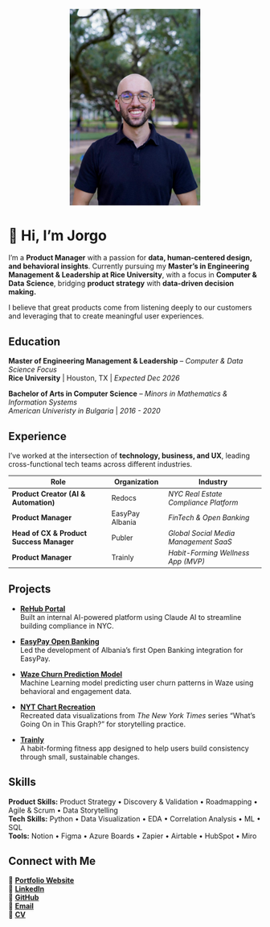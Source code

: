<p align="center">
  <img src="J5.jpeg" alt="Jorgo headshot" width="260">
</p>

# 👋 Hi, I’m **Jorgo**

I’m a **Product Manager** with a passion for **data, human-centered design, and behavioral insights**. Currently pursuing my **Master’s in Engineering Management & Leadership at Rice University**, with a focus in **Computer & Data** **Science**, bridging **product strategy** with **data-driven decision making.**

I believe that great products come from listening deeply to our customers and leveraging that to create meaningful user experiences.

## Education

**Master of Engineering Management & Leadership** – *Computer & Data Science Focus*  
**Rice University** | Houston, TX | *Expected Dec 2026*  

**Bachelor of Arts in Computer Science** – *Minors in Mathematics & Information Systems*  
*American Univeristy in Bulgaria* | *2016 - 2020*  


## Experience

I’ve worked at the intersection of **technology, business, and UX**, leading cross-functional tech teams across different industries. 

| Role | Organization | Industry |
|------|---------------|---------------|
| **Product Creator (AI & Automation)** | Redocs | *NYC Real Estate Compliance Platform* |
| **Product Manager** | EasyPay Albania | *FinTech & Open Banking* |
| **Head of CX & Product Success Manager** | Publer | *Global Social Media Management SaaS* | 
| **Product Manager** | Trainly | *Habit-Forming Wellness App (MVP)* | 


## Projects 

- **[ReHub Portal](https://github.com/JorgoQ)**  
  Built an internal AI-powered platform using Claude AI to streamline building compliance in NYC.

- **[EasyPay Open Banking](https://easypay.al/en/openbanking/)**  
  Led the development of Albania’s first Open Banking integration for EasyPay.

- **[Waze Churn Prediction Model](https://github.com/jorgo-q/waze-churn-prediction-model)**  
  Machine Learning model predicting user churn patterns in Waze using behavioral and engagement data.

- **[NYT Chart Recreation](https://github.com/Jorgo-Rice/RCEL_506)**  
  Recreated data visualizations from *The New York Times* series “What’s Going On in This Graph?” for storytelling practice.

- **[Trainly](https://www.jorgoqirjaj.com/#projects)**  
  A habit-forming fitness app designed to help users build consistency through small, sustainable changes.


## Skills

**Product Skills:** Product Strategy • Discovery & Validation • Roadmapping • Agile & Scrum • Data Storytelling <br>
**Tech Skills:** Python • Data Visualization • EDA • Correlation Analysis • ML • SQL <br>
**Tools:** Notion • Figma • Azure Boards • Zapier • Airtable • HubSpot • Miro 

## Connect with Me

📎 [**Portfolio Website**](https://www.jorgoqirjaj.com)  
💼 [**LinkedIn**](https://www.linkedin.com/in/jorgo-qirjaj-721a44120/)  
🐙 [**GitHub**](https://github.com/jorgo-q)  
📧 [**Email**](qirjaj.jorgo@gmail.com) <br>
📄 [**CV**](https://www.jorgoqirjaj.com/cv) 


